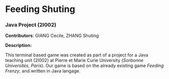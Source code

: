 # Feeding Shuting
### Java Project (2I002)


**Contributors**: GIANG Cecile, ZHANG Shuting


__Description:__

This terminal based game was created as part of a project for a Java teaching unit (2I002) at Pierre et Marie Curie University (_Sorbonne Universités, Paris_).
Our game is based on the already existing game *Feeding Frenzy*, and written in Java langage.
